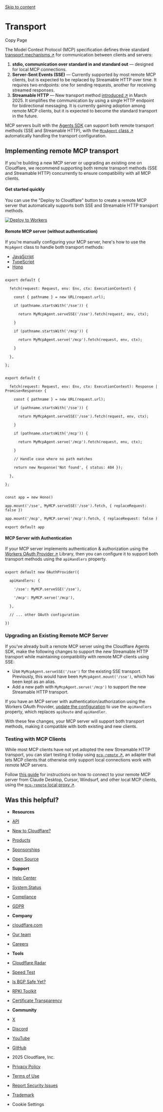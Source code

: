 [Skip to content](https://developers.cloudflare.com/agents/model-context-protocol/transport/#_top)

# Transport

Copy Page

The Model Context Protocol (MCP) specification defines three standard [transport mechanisms ↗](https://spec.modelcontextprotocol.io/specification/draft/basic/transports/) for communication between clients and servers:

1. **stdio, communication over standard in and standard out** — designed for local MCP connections.
2. **Server-Sent Events (SSE)** — Currently supported by most remote MCP clients, but is expected to be replaced by Streamable HTTP over time. It requires two endpoints: one for sending requests, another for receiving streamed responses.
3. **Streamable HTTP** — New transport method [introduced ↗](https://modelcontextprotocol.io/specification/2025-03-26/basic/transports#streamable-http) in March 2025. It simplifies the communication by using a single HTTP endpoint for bidirectional messaging. It is currently gaining adoption among remote MCP clients, but it is expected to become the standard transport in the future.

MCP servers built with the [Agents SDK](https://developers.cloudflare.com/agents) can support both remote transport methods (SSE and Streamable HTTP), with the [`McpAgent` class ↗](https://github.com/cloudflare/agents/blob/2f82f51784f4e27292249747b5fbeeef94305552/packages/agents/src/mcp.ts) automatically handling the transport configuration.

## Implementing remote MCP transport

If you're building a new MCP server or upgrading an existing one on Cloudflare, we recommend supporting both remote transport methods (SSE and Streamable HTTP) concurrently to ensure compatibility with all MCP clients.

#### Get started quickly

You can use the "Deploy to Cloudflare" button to create a remote MCP server that automatically supports both SSE and Streamable HTTP transport methods.

[![Deploy to Workers](https://deploy.workers.cloudflare.com/button)](https://deploy.workers.cloudflare.com/?url=https://github.com/cloudflare/ai/tree/main/demos/remote-mcp-authless)

#### Remote MCP server (without authentication)

If you're manually configuring your MCP server, here's how to use the `McpAgent` class to handle both transport methods:

- [JavaScript](https://developers.cloudflare.com/agents/model-context-protocol/transport/#tab-panel-471)
- [TypeScript](https://developers.cloudflare.com/agents/model-context-protocol/transport/#tab-panel-472)
- [Hono](https://developers.cloudflare.com/agents/model-context-protocol/transport/#tab-panel-473)

```

export default {

  fetch(request: Request, env: Env, ctx: ExecutionContext) {

    const { pathname } = new URL(request.url);

    if (pathname.startsWith('/sse')) {

      return MyMcpAgent.serveSSE('/sse').fetch(request, env, ctx);

    }

    if (pathname.startsWith('/mcp')) {

      return MyMcpAgent.serve('/mcp').fetch(request, env, ctx);

    }

  },

};
```

```

export default {

  fetch(request: Request, env: Env, ctx: ExecutionContext): Response | Promise<Response> {

    const { pathname } = new URL(request.url);

    if (pathname.startsWith('/sse')) {

      return MyMcpAgent.serveSSE('/sse').fetch(request, env, ctx);

    }

    if (pathname.startsWith('/mcp')) {

      return MyMcpAgent.serve('/mcp').fetch(request, env, ctx);

    }

    // Handle case where no path matches

    return new Response('Not found', { status: 404 });

  },

};
```

```

const app = new Hono()

app.mount('/sse', MyMCP.serveSSE('/sse').fetch, { replaceRequest: false })

app.mount('/mcp', MyMCP.serve('/mcp').fetch, { replaceRequest: false )

export default app
```

#### MCP Server with Authentication

If your MCP server implements authentication & authorization using the [Workers OAuth Provider ↗](https://github.com/cloudflare/workers-oauth-provider) Library, then you can configure it to support both transport methods using the `apiHandlers` property.

```

export default new OAuthProvider({

  apiHandlers: {

    '/sse': MyMCP.serveSSE('/sse'),

    '/mcp': MyMCP.serve('/mcp'),

  },

  // ... other OAuth configuration

})
```

### Upgrading an Existing Remote MCP Server

If you've already built a remote MCP server using the Cloudflare Agents SDK, make the following changes to support the new Streamable HTTP transport while maintaining compatibility with remote MCP clients using SSE:

- Use `MyMcpAgent.serveSSE('/sse')` for the existing SSE transport. Previously, this would have been `MyMcpAgent.mount('/sse')`, which has been kept as an alias.
- Add a new path with `MyMcpAgent.serve('/mcp')` to support the new Streamable HTTP transport.

If you have an MCP server with authentication/authorization using the Workers OAuth Provider, [update the configuration](https://developers.cloudflare.com/agents/model-context-protocol/transport/#mcp-server-with-authentication) to use the `apiHandlers` property, which replaces `apiRoute` and `apiHandler`.

With these few changes, your MCP server will support both transport methods, making it compatible with both existing and new clients.

### Testing with MCP Clients

While most MCP clients have not yet adopted the new Streamable HTTP transport, you can start testing it today using [`mcp-remote` ↗](https://www.npmjs.com/package/mcp-remote), an adapter that lets MCP clients that otherwise only support local connections work with remote MCP servers.

Follow [this guide](https://developers.cloudflare.com/agents/guides/test-remote-mcp-server/) for instructions on how to connect to your remote MCP server from Claude Desktop, Cursor, Windsurf, and other local MCP clients, using the [`mcp-remote` local proxy ↗](https://www.npmjs.com/package/mcp-remote).

## Was this helpful?

- **Resources**
- [API](https://developers.cloudflare.com/api/)
- [New to Cloudflare?](https://developers.cloudflare.com/fundamentals/)
- [Products](https://developers.cloudflare.com/products/)
- [Sponsorships](https://developers.cloudflare.com/sponsorships/)
- [Open Source](https://github.com/cloudflare)

- **Support**
- [Help Center](https://support.cloudflare.com/)
- [System Status](https://www.cloudflarestatus.com/)
- [Compliance](https://www.cloudflare.com/trust-hub/compliance-resources/)
- [GDPR](https://www.cloudflare.com/trust-hub/gdpr/)

- **Company**
- [cloudflare.com](https://www.cloudflare.com/)
- [Our team](https://www.cloudflare.com/people/)
- [Careers](https://www.cloudflare.com/careers/)

- **Tools**
- [Cloudflare Radar](https://radar.cloudflare.com/)
- [Speed Test](https://speed.cloudflare.com/)
- [Is BGP Safe Yet?](https://isbgpsafeyet.com/)
- [RPKI Toolkit](https://rpki.cloudflare.com/)
- [Certificate Transparency](https://ct.cloudflare.com/)

- **Community**
- [X](https://x.com/cloudflare)
- [Discord](http://discord.cloudflare.com/)
- [YouTube](https://www.youtube.com/cloudflare)
- [GitHub](https://github.com/cloudflare/cloudflare-docs)

- 2025 Cloudflare, Inc.
- [Privacy Policy](https://www.cloudflare.com/privacypolicy/)
- [Terms of Use](https://www.cloudflare.com/website-terms/)
- [Report Security Issues](https://www.cloudflare.com/disclosure/)
- [Trademark](https://www.cloudflare.com/trademark/)
- Cookie Settings